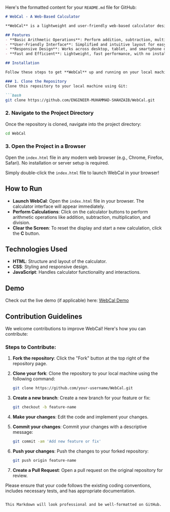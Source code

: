 Here's the formatted content for your `README.md` file for GitHub:

```markdown
# WebCal - A Web-Based Calculator

**WebCal** is a lightweight and user-friendly web-based calculator designed to perform basic arithmetic operations directly in your browser. Whether you're performing quick calculations or need an efficient tool for basic math tasks, WebCal provides a seamless experience.

## Features
- **Basic Arithmetic Operations**: Perform addition, subtraction, multiplication, and division.
- **User-Friendly Interface**: Simplified and intuitive layout for easy use.
- **Responsive Design**: Works across desktop, tablet, and smartphone devices.
- **Fast and Efficient**: Lightweight, fast performance, with no installation required.

## Installation

Follow these steps to get **WebCal** up and running on your local machine:

### 1. Clone the Repository
Clone this repository to your local machine using Git:

```bash
git clone https://github.com/ENGINEER-MUHAMMAD-SHAHZAIB/WebCal.git
```

### 2. Navigate to the Project Directory
Once the repository is cloned, navigate into the project directory:

```bash
cd WebCal
```

### 3. Open the Project in a Browser
Open the `index.html` file in any modern web browser (e.g., Chrome, Firefox, Safari). No installation or server setup is required.

Simply double-click the `index.html` file to launch WebCal in your browser!

## How to Run
- **Launch WebCal**: Open the `index.html` file in your browser. The calculator interface will appear immediately.
- **Perform Calculations**: Click on the calculator buttons to perform arithmetic operations like addition, subtraction, multiplication, and division.
- **Clear the Screen**: To reset the display and start a new calculation, click the **C** button.

## Technologies Used
- **HTML**: Structure and layout of the calculator.
- **CSS**: Styling and responsive design.
- **JavaScript**: Handles calculator functionality and interactions.

## Demo
Check out the live demo (if applicable) here: [WebCal Demo](#)

## Contribution Guidelines
We welcome contributions to improve WebCal! Here's how you can contribute:

### Steps to Contribute:
1. **Fork the repository**: Click the "Fork" button at the top right of the repository page.
2. **Clone your fork**: Clone the repository to your local machine using the following command:

    ```bash
    git clone https://github.com/your-username/WebCal.git
    ```

3. **Create a new branch**: Create a new branch for your feature or fix:

    ```bash
    git checkout -b feature-name
    ```

4. **Make your changes**: Edit the code and implement your changes.
5. **Commit your changes**: Commit your changes with a descriptive message:

    ```bash
    git commit -am 'Add new feature or fix'
    ```

6. **Push your changes**: Push the changes to your forked repository:

    ```bash
    git push origin feature-name
    ```

7. **Create a Pull Request**: Open a pull request on the original repository for review.

Please ensure that your code follows the existing coding conventions, includes necessary tests, and has appropriate documentation.
```

This Markdown will look professional and be well-formatted on GitHub.
